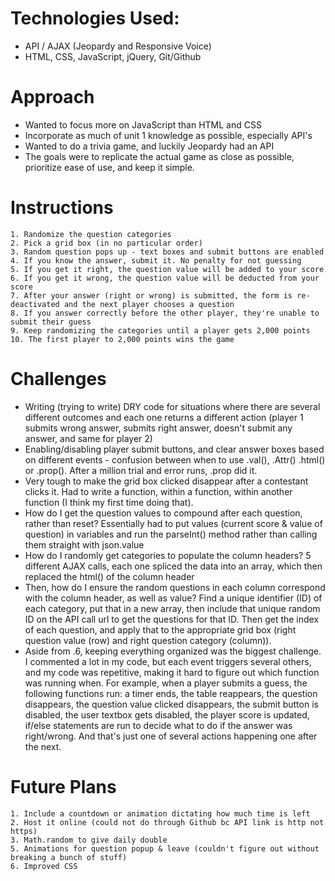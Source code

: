 # Technologies Used:
* API / AJAX (Jeopardy and Responsive Voice)
* HTML, CSS, JavaScript, jQuery, Git/Github

# Approach
* Wanted to focus more on JavaScript than HTML and CSS
* Incorporate as much of unit 1 knowledge as possible, especially API's
* Wanted to do a trivia game, and luckily Jeopardy had an API
* The goals were to replicate the actual game as close as possible, prioritize ease of use, and keep it simple.

# Instructions
	1. Randomize the question categories
	2. Pick a grid box (in no particular order)
	3. Random question pops up - text boxes and submit buttons are enabled
	4. If you know the answer, submit it. No penalty for not guessing
	5. If you get it right, the question value will be added to your score
	6. If you get it wrong, the question value will be deducted from your score
	7. After your answer (right or wrong) is submitted, the form is re-deactivated and the next player chooses a question
	8. If you answer correctly before the other player, they're unable to submit their guess
	9. Keep randomizing the categories until a player gets 2,000 points
	10. The first player to 2,000 points wins the game


# Challenges
* Writing (trying to write) DRY code for situations where there are several different outcomes and each one returns a different action (player 1 submits wrong answer, submits right answer, doesn't submit any answer, and same for player 2)
* Enabling/disabling player submit buttons, and clear answer boxes based on different events - confusion between when to use .val(), .Attr() .html() or .prop(). After a million trial and error runs, .prop did it.
* Very tough to make the grid box clicked disappear after a contestant clicks it. Had to write a function, within a function, within another function (I think my first time doing that).
* How do I get the question values to compound after each question, rather than reset? Essentially had to put values (current score & value of question) in variables and run the parseInt() method rather than calling them straight with json.value
* How do I randomly get categories to populate the column headers? 5 different AJAX calls, each one spliced the data into an array, which then replaced the html() of the column header
* Then, how do I ensure the random questions in each column correspond with the column header, as well as value? Find a unique identifier (ID) of each category, put that in a new array, then include that unique random ID on the API call url to get the questions for that ID. Then get the index of each question, and apply that to the appropriate grid box (right question value (row) and right question category (column)).
* Aside from .6, keeping everything organized was the biggest challenge. I commented a lot in my code, but each event triggers several others, and my code was repetitive, making it hard to figure out which function was running when. For example, when a player submits a guess, the following functions run: a timer ends, the table reappears, the question disappears, the question value clicked disappears, the submit button is disabled, the user textbox gets disabled, the player score is updated, if/else statements are run to decide what to do if the answer was right/wrong. And that's just one of several actions happening one after the next.


# Future Plans
	1. Include a countdown or animation dictating how much time is left
	2. Host it online (could not do through Github bc API link is http not https)
	3. Math.random to give daily double
	5. Animations for question popup & leave (couldn't figure out without breaking a bunch of stuff)
	6. Improved CSS
